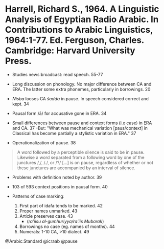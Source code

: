 # Harrell, Richard S., 1964. A Linguistic Analysis of Egyptian Radio Arabic. In Contributions to Arabic Linguistics, 1964:1-77. Ed. Ferguson, Charles. Cambridge: Harvard University Press.

- Studies news broadcast: read speech. 55-77

- Long discussion on phonology. No major difference between CA and ERA. The latter some extra phonemes, particularly in borrowings. 20

- *Nisba* looses CA *šadda* in pause. In speech considered correct and kept. 34

- Pausal form /ā/ for accusative gone in ERA. 34

- Small differences between pause and context forms (i.e case) in ERA and CA. 37
  -But: "What was mechanical variation [paus/context] in Classical has become partially a stylistic variation in ERA." 37

- Operationalization of pause. 38

> A word followed by a perceptible silence is said to be in pause. Likewise a word separated from a following word by one of the junctures /,/, /./, or /?/ [...] is on pause, regardless of whether or not these junctures are accompanied by an interval of silence.  

  - Problems with definition noted by author. 39

- 103 of 593 context positions in pausal form. 40

- Patterns of case marking:
  1. First part of idafa tends to be marked. 42
  2. Proper names unmarked. 43
  3. Article preserves case. 43
     - (*ra’iisu al-gumhuriyya/ra’iis Mubarak*)
  4. Borrowings no case (eg. names of months). 44
  5. Numerals: 1-10 CA, >10 dialect. 49

@Arabic:Standard
@icraab
@pause
